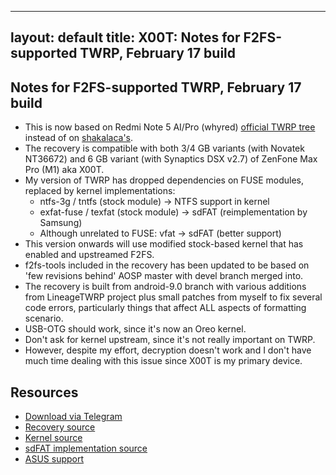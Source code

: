 ----
layout: default
title: X00T: Notes for F2FS-supported TWRP, February 17 build
----

## Notes for F2FS-supported TWRP, February 17 build

* This is now based on Redmi Note 5 AI/Pro (whyred) [official TWRP tree](https://github.com/TeamWin/android_device_xiaomi_whyred) instead of on [shakalaca's](https://github.com/shakalaca/android_device_asus_X00T).
* The recovery is compatible with both 3/4 GB variants (with Novatek NT36672) and 6 GB variant (with Synaptics DSX v2.7) of ZenFone Max Pro (M1) aka X00T.
* My version of TWRP has dropped dependencies on FUSE modules, replaced by kernel implementations:
  * ntfs-3g / tntfs (stock module) -> NTFS support in kernel
  * exfat-fuse / texfat (stock module) -> sdFAT (reimplementation by Samsung)
  * Although unrelated to FUSE: vfat -> sdFAT (better support)
* This version onwards will use modified stock-based kernel that has enabled and upstreamed F2FS.
* f2fs-tools included in the recovery has been updated to be based on 'few revisions behind' AOSP master with devel branch merged into.
* The recovery is built from android-9.0 branch with various additions from LineageTWRP project plus small patches from myself to fix several code errors, particularly things that affect ALL aspects of formatting scenario.
* USB-OTG should work, since it's now an Oreo kernel.
* Don't ask for kernel upstream, since it's not really important on TWRP.
* However, despite my effort, decryption doesn't work and I don't have much time dealing with this issue since X00T is my primary device.

## Resources

* [Download via Telegram](https://t.me/KudProjectCI/76)
* [Recovery source](https://github.com/KudProject/bootable_recovery)
* [Kernel source](https://github.com/KudProject/kernel_asus_sdm660/tree/android-8.1)
* [sdFAT implementation source](https://github.com/cryptomilk/kernel-sdfat)
* [ASUS support](https://www.asus.com/Phone/ZenFone-Max-Pro-M1/HelpDesk_Download)
